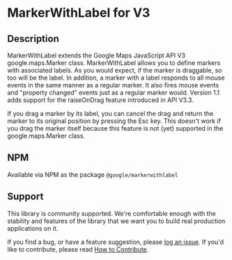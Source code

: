 MarkerWithLabel for V3
======================

## Description

MarkerWithLabel extends the Google Maps JavaScript API V3 google.maps.Marker class.
MarkerWithLabel allows you to define markers with associated labels. As you would expect, if the marker is draggable, so too will be the label. In addition, a marker with a label responds to all mouse events in the same manner as a regular marker. It also fires mouse events and "property changed" events just as a regular marker would. Version 1.1 adds support for the raiseOnDrag feature introduced in API V3.3.

If you drag a marker by its label, you can cancel the drag and return the marker to its original position by pressing the Esc key. This doesn't work if you drag the marker itself because this feature is not (yet) supported in the google.maps.Marker class.

## NPM

Available via NPM as the package `@google/markerwithlabel`


## Support

This library is community supported. We're comfortable enough with the stability and features of
the library that we want you to build real production applications on it.

If you find a bug, or have a feature suggestion, please [log an issue][issues]. If you'd like to
contribute, please read [How to Contribute][contrib].

[issues]: https://github.com/googlemaps/v3-utility-library/issues
[contrib]: https://github.com/googlemaps/v3-utility-library/blob/master/packages/markerwithlabel/CONTRIB.md
